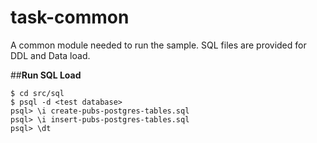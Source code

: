 # task-common
A common module needed to run the sample. SQL files are provided for DDL and Data load. 

##**Run SQL Load**

```
$ cd src/sql
$ psql -d <test database>
psql> \i create-pubs-postgres-tables.sql
psql> \i insert-pubs-postgres-tables.sql
psql> \dt
```

